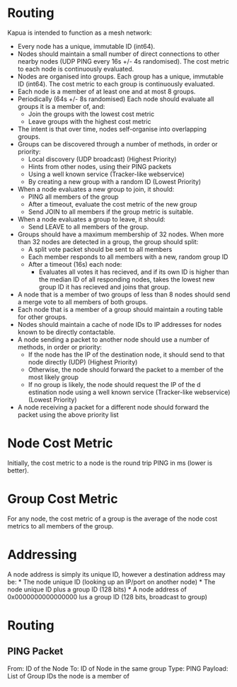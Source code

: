 # Routing

Kapua is intended to function as a mesh network:

* Every node has a unique, immutable ID (int64).
* Nodes should maintain a small number of direct connections to other nearby nodes (UDP PING every 16s +/- 4s randomised). The cost metric to each node is continuously evaluated.
* Nodes are organised into groups. Each group has a unique, immutable ID (int64). The cost metric to each group is continuously evaluated.
* Each node is a member of at least one and at most 8 groups.
* Periodically (64s +/- 8s randomised) Each node should evaluate all groups it is a member of, and:
	* Join the groups with the lowest cost metric
	* Leave groups with the highest cost metric
* The intent is that over time, nodes self-organise into overlapping groups.
* Groups can be discovered through a number of methods, in order or priority:
	* Local discovery (UDP broadcast) (Highest Priority)
	* Hints from other nodes, using their PING packets
	* Using a well known service (Tracker-like webservice)
	* By creating a new group with a random ID (Lowest Priority)
* When a node evaluates a new group to join, it should:
	* PING all members of the group
	* After a timeout, evaluate the cost metric of the new group
	* Send JOIN to all members if the group metric is suitable.
* When a node evaluates a group to leave, it should:
	* Send LEAVE to all members of the group.
* Groups should have a maximum membership of 32 nodes. When more than 32 nodes are detected in a group, the group should split:
	* A split vote packet should be sent to all members
	* Each member responds to all members with a new, random group ID
	* After a timeout (16s) each node:
		* Evaluates all votes it has recieved, and if its own ID is higher than the median ID of all responding nodes, takes the lowest new group ID it has recieved and joins that group.
* A node that is a member of two groups of less than 8 nodes should send a merge vote to all members of both groups.
* Each node that is a member of a group should maintain a routing table for other groups.
* Nodes should maintain a cache of node IDs to IP addresses for nodes known to be directly contactable.
* A node sending a packet to another node should use a number of methods, in order or priority:
	* If the node has the IP of the destination node, it should send to that node directly (UDP) (Highest Priority)
	* Otherwise, the node should forward the packet to a member of the most likely group
	* If no group is likely, the node should request the IP of the d estination node using a well known service (Tracker-like webservice) (Lowest Priority)
* A node receiving a packet for a different node should forward the packet using the above priority list   

# Node Cost Metric

Initially, the cost metric to a node is the round trip PING in ms (lower is better).

# Group Cost Metric

For any node, the cost metric of a group is the average of the node cost metrics to all members of the group.

# Addressing

A node address is simply its unique ID, however a destination address may be:
	* The node unique ID (looking up an IP/port on another node)
	* The node unique ID plus a group ID (128 bits)
	* A node address of 0x0000000000000000 lus a group ID (128 bits, broadcast to group)

# Routing

## PING Packet

From: ID of the Node
To: ID of Node in the same group
Type: PING
Payload: List of Group IDs the node is a member of

